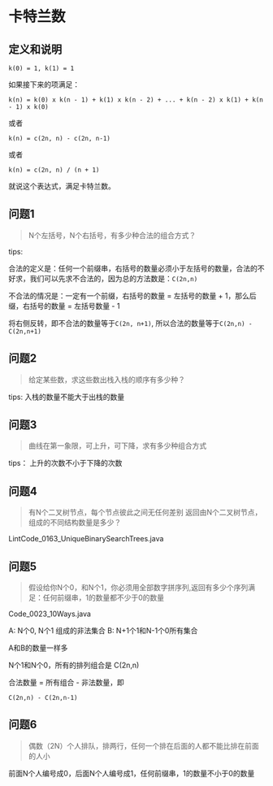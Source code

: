 # 卡特兰数

## 定义和说明

```k(0) = 1, k(1) = 1```

如果接下来的项满足：

```
k(n) = k(0) x k(n - 1) + k(1) x k(n - 2) + ... + k(n - 2) x k(1) + k(n - 1) x k(0)
```

或者

```
k(n) = c(2n, n) - c(2n, n-1)
```

或者

```
k(n) = c(2n, n) / (n + 1)
```

就说这个表达式，满足卡特兰数。

## 问题1

> N个左括号，N个右括号，有多少种合法的组合方式？

tips:

合法的定义是：任何一个前缀串，右括号的数量必须小于左括号的数量，合法的不好求，我们可以先求不合法的，因为总的方法数是：`C(2n,n)`

不合法的情况是：一定有一个前缀，右括号的数量 = 左括号的数量 + 1，那么后缀，右括号的数量 = 左括号数量 - 1

将右侧反转，即不合法的数量等于`C(2n, n+1)`, 所以合法的数量等于`C(2n,n) - C(2n,n+1)`

## 问题2

> 给定某些数，求这些数出栈入栈的顺序有多少种？

tips:
入栈的数量不能大于出栈的数量

## 问题3

> 曲线在第一象限，可上升，可下降，求有多少种组合方式

tips：
上升的次数不小于下降的次数

## 问题4

> 有N个二叉树节点，每个节点彼此之间无任何差别 返回由N个二叉树节点，组成的不同结构数量是多少？

LintCode_0163_UniqueBinarySearchTrees.java

## 问题5

> 假设给你N个0，和N个1，你必须用全部数字拼序列,返回有多少个序列满足：任何前缀串，1的数量都不少于0的数量

Code_0023_10Ways.java

A: N个0, N个1 组成的非法集合 B: N+1个1和N-1个0所有集合

A和B的数量一样多

N个1和N个0，所有的排列组合是 C(2n,n)

合法数量 = 所有组合 - 非法数量，即

```
C(2n,n) - C(2n,n-1)
```

## 问题6

> 偶数（2N）个人排队，排两行，任何一个排在后面的人都不能比排在前面的人小

前面N个人编号成0，后面N个人编号成1，任何前缀串，1的数量不小于0的数量
